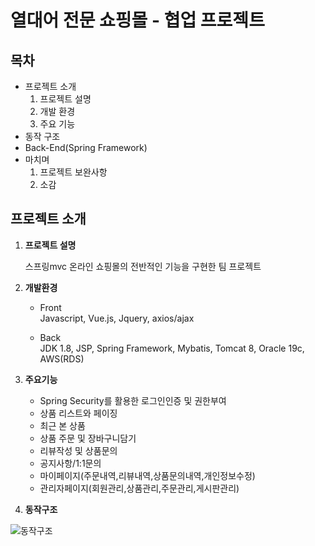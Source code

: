 # 열대어 전문 쇼핑몰  - 협업 프로젝트

## 목차

* 프로젝트 소개
    1. 프로젝트 설명
    2. 개발 환경
    3. 주요 기능
* 동작 구조
* Back-End(Spring Framework)
* 마치며
    1. 프로젝트 보완사항
    2. 소감


## 프로젝트 소개
1. **프로젝트 설명**

    스프링mvc 온라인 쇼핑몰의 전반적인 기능을 구현한 팀 프로젝트

2. **개발환경**
    * Front<br>
        Javascript, Vue.js, Jquery, axios/ajax

    * Back<br>
        JDK 1.8, JSP, Spring Framework, Mybatis, Tomcat 8, Oracle 19c, AWS(RDS)
    
3. **주요기능**
    * Spring Security를 활용한 로그인인증 및 권한부여  
    * 상품 리스트와 페이징
    * 최근 본 상품
    * 상품 주문 및 장바구니담기
    * 리뷰작성 및 상품문의
    * 공지사항/1:1문의
    * 마이페이지(주문내역,리뷰내역,상품문의내역,개인정보수정)
    * 관리자페이지(회원관리,상품관리,주문관리,게시판관리)

3. **동작구조**


![동작구조](https://user-images.githubusercontent.com/87694251/150311125-18761bd1-1d1e-47fd-bde5-c9106be78137.jpg)



